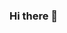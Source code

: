 ### Hi there 👋

<!--
**nizarfuad/nizarfuad** is a ✨ _special_ ✨ repository because its `README.md` (this file) appears on your GitHub profile.

Here are some ideas to get you started:

- 🔭 I’m currently a Student
- 🌱 I’m currently learning Javascript, & CSS
- 👯 I’m looking to collaborate on Nothing:v
- 💬 Ask me about Nothinggg
- 📫 How to reach me: Instagram "nizar.gdem"
- 😄 Pronouns: Tolol
- ⚡ Fun fact: Semoga saya masuk universitas idaman saya;v
-->
